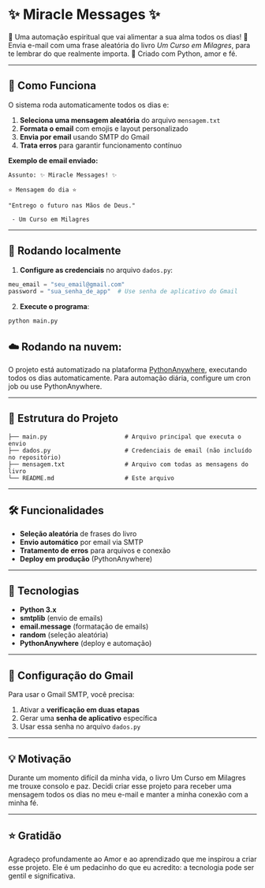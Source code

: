 # ✨ Miracle Messages ✨

💌 Uma automação espiritual que vai alimentar a sua alma todos os dias! 
💌 Envia e-mail com uma frase aleatória do livro *Um Curso em Milagres*, para te lembrar do que realmente importa.
💌 Criado com Python, amor e fé.

---

## 📧 Como Funciona

O sistema roda automaticamente todos os dias e:

1. **Seleciona uma mensagem aleatória** do arquivo `mensagem.txt`
2. **Formata o email** com emojis e layout personalizado
3. **Envia por email** usando SMTP do Gmail
4. **Trata erros** para garantir funcionamento contínuo

**Exemplo de email enviado:**
```
Assunto: ✨ Miracle Messages! ✨

⭐ Mensagem do dia ⭐

"Entrego o futuro nas Mãos de Deus."

 - Um Curso em Milagres
```

---

## 🚀 Rodando localmente

1. **Configure as credenciais** no arquivo `dados.py`:
```python
meu_email = "seu_email@gmail.com"
password = "sua_senha_de_app"  # Use senha de aplicativo do Gmail
```

2. **Execute o programa**:
```bash
python main.py
```

## ☁️ **Rodando na nuvem**:

O projeto está automatizado na plataforma [PythonAnywhere](https://www.pythonanywhere.com/), executando todos os dias automaticamente.
Para automação diária, configure um cron job ou use PythonAnywhere.

---

## 📁 Estrutura do Projeto

```
├── main.py                      # Arquivo principal que executa o envio
├── dados.py                     # Credenciais de email (não incluído no repositório)
├── mensagem.txt                 # Arquivo com todas as mensagens do livro
└── README.md                    # Este arquivo
```

---

## 🛠️ Funcionalidades

- **Seleção aleatória** de frases do livro
- **Envio automático** por email via SMTP
- **Tratamento de erros** para arquivos e conexão
- **Deploy em produção** (PythonAnywhere)

---

## 🧰 Tecnologias

- **Python 3.x**
- **smtplib** (envio de emails)
- **email.message** (formatação de emails)
- **random** (seleção aleatória)
- **PythonAnywhere** (deploy e automação)

---

## 🔧 Configuração do Gmail

Para usar o Gmail SMTP, você precisa:

1. Ativar a **verificação em duas etapas**
2. Gerar uma **senha de aplicativo** específica
3. Usar essa senha no arquivo `dados.py`

---

## 💡 Motivação

Durante um momento difícil da minha vida, o livro Um Curso em Milagres me trouxe consolo e paz.
Decidi criar esse projeto para receber uma mensagem todos os dias no meu e-mail e manter a minha conexão com a minha fé.

--- 

## ⭐ Gratidão
Agradeço profundamente ao Amor e ao aprendizado que me inspirou a criar esse projeto.
Ele é um pedacinho do que eu acredito: a tecnologia pode ser gentil e significativa.
